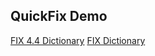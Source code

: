 ## QuickFix Demo
[FIX 4.4 Dictionary](http://btobits.com/fixopaedia/fixdic44/index.html?fields_by_tag.html)
[FIX Dictionary](https://www.onixs.biz/fix-dictionary.html)
